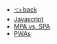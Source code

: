 * [👈 back](/)
* [Javascript](web-development/javascript)
* [MPA vs. SPA](web-development/mpa-spa)
* [PWAs](web-development/progressive-web-apps)
